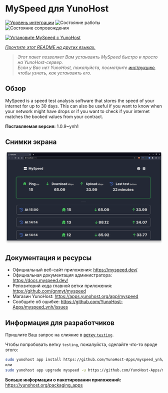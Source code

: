 <!--
Важно: этот README был автоматически сгенерирован <https://github.com/YunoHost/apps/tree/master/tools/readme_generator>
Он НЕ ДОЛЖЕН редактироваться вручную.
-->

# MySpeed для YunoHost

[![Уровень интеграции](https://apps.yunohost.org/badge/integration/myspeed)](https://ci-apps.yunohost.org/ci/apps/myspeed/)
![Состояние работы](https://apps.yunohost.org/badge/state/myspeed)
![Состояние сопровождения](https://apps.yunohost.org/badge/maintained/myspeed)

[![Установите MySpeed с YunoHost](https://install-app.yunohost.org/install-with-yunohost.svg)](https://install-app.yunohost.org/?app=myspeed)

*[Прочтите этот README на других языках.](./ALL_README.md)*

> *Этот пакет позволяет Вам установить MySpeed быстро и просто на YunoHost-сервер.*  
> *Если у Вас нет YunoHost, пожалуйста, посмотрите [инструкцию](https://yunohost.org/install), чтобы узнать, как установить его.*

## Обзор

MySpeed is a speed test analysis software that stores the speed of your internet for up to 30 days. This can also be useful if you want to know when your network might have drops or if you want to check if your internet matches the booked values from your contract.



**Поставляемая версия:** 1.0.9~ynh1

## Снимки экрана

![Снимок экрана MySpeed](./doc/screenshots/screenshot.png)

## Документация и ресурсы

- Официальный веб-сайт приложения: <https://myspeed.dev/>
- Официальная документация администратора: <https://docs.myspeed.dev/>
- Репозиторий кода главной ветки приложения: <https://github.com/gnmyt/myspeed>
- Магазин YunoHost: <https://apps.yunohost.org/app/myspeed>
- Сообщите об ошибке: <https://github.com/YunoHost-Apps/myspeed_ynh/issues>

## Информация для разработчиков

Пришлите Ваш запрос на слияние в [ветку `testing`](https://github.com/YunoHost-Apps/myspeed_ynh/tree/testing).

Чтобы попробовать ветку `testing`, пожалуйста, сделайте что-то вроде этого:

```bash
sudo yunohost app install https://github.com/YunoHost-Apps/myspeed_ynh/tree/testing --debug
или
sudo yunohost app upgrade myspeed -u https://github.com/YunoHost-Apps/myspeed_ynh/tree/testing --debug
```

**Больше информации о пакетировании приложений:** <https://yunohost.org/packaging_apps>

